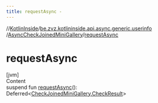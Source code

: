 ```yaml
---
title: requestAsync -
---
```

//[KotlinInside](../../index.md)/[be.zvz.kotlininside.api.async.generic.userinfo](../index.md)
/[AsyncCheckJoinedMiniGallery](index.md)/[requestAsync](request-async.md)

# requestAsync

[jvm]  
Content  
suspend fun [requestAsync](request-async.md)():
Deferred<[CheckJoinedMiniGallery.CheckResult](../../be.zvz.kotlininside.api.generic.userinfo/-check-joined-mini-gallery/-check-result/index.md)>  



